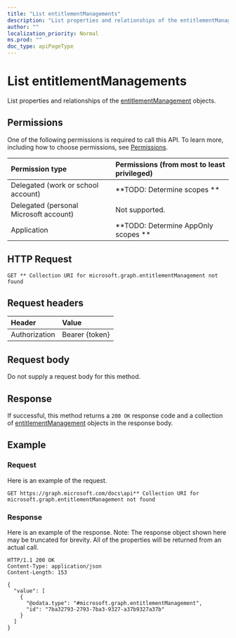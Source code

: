 ```yaml
---
title: "List entitlementManagements"
description: "List properties and relationships of the entitlementManagement objects."
author: ""
localization_priority: Normal
ms.prod: ""
doc_type: apiPageType
---
```


# List entitlementManagements

List properties and relationships of the [entitlementManagement](../resources/entitlementmanagement.md) objects.

## Permissions
One of the following permissions is required to call this API. To learn more, including how to choose permissions, see [Permissions](/concepts/permissions-reference.md).

|Permission type|Permissions (from most to least privileged)|
|:---|:---|
|Delegated (work or school account)|**TODO: Determine scopes **|
|Delegated (personal Microsoft account)|Not supported.|
|Application|**TODO: Determine AppOnly scopes **|

## HTTP Request
<!-- {
  "blockType": "ignored"
}
-->
``` http
GET ** Collection URI for microsoft.graph.entitlementManagement not found
```

## Request headers
|Header|Value|
|:---|:---|
|Authorization|Bearer {token}|

## Request body
Do not supply a request body for this method.

## Response
If successful, this method returns a `200 OK` response code and a collection of [entitlementManagement](../resources/entitlementmanagement.md) objects in the response body.

## Example

### Request
Here is an example of the request.
<!-- {
  "blockType": "request",
  "name": "get_entitlementmanagement"
}
-->
``` http
GET https://graph.microsoft.com/docs\api** Collection URI for microsoft.graph.entitlementManagement not found
```

### Response
Here is an example of the response. Note: The response object shown here may be truncated for brevity. All of the properties will be returned from an actual call.
<!-- {
  "blockType": "response",
  "truncated": true,
  "@odata.type": "collection(microsoft.graph.entitlementmanagement)"
}
-->
``` http
HTTP/1.1 200 OK
Content-Type: application/json
Content-Length: 153

{
  "value": [
    {
      "@odata.type": "#microsoft.graph.entitlementManagement",
      "id": "7ba32793-2793-7ba3-9327-a37b9327a37b"
    }
  ]
}
```

